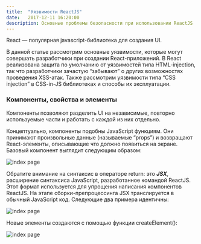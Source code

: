 ```yaml
---
title:  "Уязвимости ReactJS"
date:   2017-12-11 16:20:00
description: Основные проблемы безопасности при использовании ReactJS
---
```


React — популярная javascript-библиотека для создания UI.

В данной статье рассмотрим основные уязвимости, которые могут совершать разработчики при создании React-приложений. В React реализована защита по умолчанию от уязвимостей типа HTML-injection, так что разработчики зачастую “забывают” о других возможностях проведения XSS-атак. Также рассмотрим уязвимости типа “CSS injection” в CSS-in-JS библиотеках и способы их эксплуатации. 

### Компоненты, свойства и элементы

Компоненты позволяют разделить UI на независимые, повторно используемые части и работать с каждой из них отдельно.

Концептуально, компоненты подобны JavaScript функциям. Они принимают произвольные данные (называемые “props”) и возвращают React-элементы, описывающие что должно появиться на экране. Базовый компонент выглядит следующим образом:

![index page](https://raw.githubusercontent.com/tonyasokolova/tonyasokolova.github.io/master/assets/images/react1.jpg)

Обратите внимание на синтаксис в операторе return: это _**JSX**_, расширение синтаксиса JavaScript, разработанное командой ReactJS. Этот формат используется для упрощения написания компонентов ReactJS. На этапе сборки-препроцессинга JSX транслируется в обычный JavaScript код. Следующие два примера идентичны: 

![index page](https://raw.githubusercontent.com/tonyasokolova/tonyasokolova.github.io/master/assets/images/react2.jpg)

Новые элементы создаются с помощью функции createElement():

![index page](https://raw.githubusercontent.com/tonyasokolova/tonyasokolova.github.io/master/assets/images/react3.jpg)
